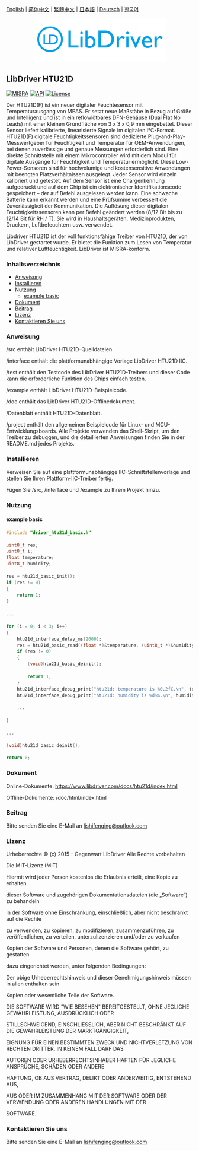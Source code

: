 [English](/README.md) | [ 简体中文](/README_zh-Hans.md) | [繁體中文](/README_zh-Hant.md) | [日本語](/README_ja.md) | [Deutsch](/README_de.md) | [한국어](/README_ko.md)

<div align=center>
<img src="/doc/image/logo.png"/>
</div>

## LibDriver HTU21D
[![MISRA](https://img.shields.io/badge/misra-compliant-brightgreen.svg)](/misra/README.md) [![API](https://img.shields.io/badge/api-reference-blue.svg)](https://www.libdriver.com/docs/htu21d/index.html) [![License](https://img.shields.io/badge/license-MIT-brightgreen.svg)](/LICENSE) 

Der HTU21D(F) ist ein neuer digitaler Feuchtesensor mit Temperaturausgang von MEAS. Er setzt neue Maßstäbe in Bezug auf Größe und Intelligenz und ist in ein reflowlötbares DFN-Gehäuse (Dual Flat No Leads) mit einer kleinen Grundfläche von 3 x 3 x 0,9 mm eingebettet. Dieser Sensor liefert kalibrierte, linearisierte Signale im digitalen I²C-Format. HTU21D(F) digitale Feuchtigkeitssensoren sind dedizierte Plug-and-Play-Messwertgeber für Feuchtigkeit und Temperatur für OEM-Anwendungen, bei denen zuverlässige und genaue Messungen erforderlich sind. Eine direkte Schnittstelle mit einem Mikrocontroller wird mit dem Modul für digitale Ausgänge für Feuchtigkeit und Temperatur ermöglicht. Diese Low-Power-Sensoren sind für hochvolumige und kostensensitive Anwendungen mit beengten Platzverhältnissen ausgelegt. Jeder Sensor wird einzeln kalibriert und getestet. Auf dem Sensor ist eine Chargenkennung aufgedruckt und auf dem Chip ist ein elektronischer Identifikationscode gespeichert – der auf Befehl ausgelesen werden kann. Eine schwache Batterie kann erkannt werden und eine Prüfsumme verbessert die Zuverlässigkeit der Kommunikation. Die Auflösung dieser digitalen Feuchtigkeitssensoren kann per Befehl geändert werden (8/12 Bit bis zu 12/14 Bit für RH / T). Sie wird in Haushaltsgeräten, Medizinprodukten, Druckern, Luftbefeuchtern usw. verwendet.

Libdriver HTU21D ist der voll funktionsfähige Treiber von HTU21D, der von LibDriver gestartet wurde. Er bietet die Funktion zum Lesen von Temperatur und relativer Luftfeuchtigkeit. LibDriver ist MISRA-konform.

### Inhaltsverzeichnis

  - [Anweisung](#Anweisung)
  - [Installieren](#Installieren)
  - [Nutzung](#Nutzung)
    - [example basic](#example-basic)
  - [Dokument](#Dokument)
  - [Beitrag](#Beitrag)
  - [Lizenz](#Lizenz)
  - [Kontaktieren Sie uns](#Kontaktieren-Sie-uns)

### Anweisung

/src enthält LibDriver HTU21D-Quelldateien.

/interface enthält die plattformunabhängige Vorlage LibDriver HTU21D IIC.

/test enthält den Testcode des LibDriver HTU21D-Treibers und dieser Code kann die erforderliche Funktion des Chips einfach testen.

/example enthält LibDriver HTU21D-Beispielcode.

/doc enthält das LibDriver HTU21D-Offlinedokument.

/Datenblatt enthält HTU21D-Datenblatt.

/project enthält den allgemeinen Beispielcode für Linux- und MCU-Entwicklungsboards. Alle Projekte verwenden das Shell-Skript, um den Treiber zu debuggen, und die detaillierten Anweisungen finden Sie in der README.md jedes Projekts.

### Installieren

Verweisen Sie auf eine plattformunabhängige IIC-Schnittstellenvorlage und stellen Sie Ihren Plattform-IIC-Treiber fertig.

Fügen Sie /src, /interface und /example zu Ihrem Projekt hinzu.

### Nutzung

#### example basic

```C
#include "driver_htu21d_basic.h"

uint8_t res;
uint8_t i;
float temperature;
uint8_t humidity;

res = htu21d_basic_init();
if (res != 0)
{
    return 1;
}

...

for (i = 0; i < 3; i++)
{
    htu21d_interface_delay_ms(2000);
    res = htu21d_basic_read((float *)&temperature, (uint8_t *)&humidity);
    if (res != 0)
    {
        (void)htu21d_basic_deinit();

        return 1;
    }
    htu21d_interface_debug_print("htu21d: temperature is %0.2fC.\n", temperature);
    htu21d_interface_debug_print("htu21d: humidity is %d%%.\n", humidity); 
    
    ...
        
}

...

(void)htu21d_basic_deinit();

return 0;
```

### Dokument

Online-Dokumente: https://www.libdriver.com/docs/htu21d/index.html

Offline-Dokumente: /doc/html/index.html

### Beitrag

Bitte senden Sie eine E-Mail an lishifenging@outlook.com

### Lizenz

Urheberrechte © (c) 2015 - Gegenwart LibDriver Alle Rechte vorbehalten



Die MIT-Lizenz (MIT)



Hiermit wird jeder Person kostenlos die Erlaubnis erteilt, eine Kopie zu erhalten

dieser Software und zugehörigen Dokumentationsdateien (die „Software“) zu behandeln

in der Software ohne Einschränkung, einschließlich, aber nicht beschränkt auf die Rechte

zu verwenden, zu kopieren, zu modifizieren, zusammenzuführen, zu veröffentlichen, zu verteilen, unterzulizenzieren und/oder zu verkaufen

Kopien der Software und Personen, denen die Software gehört, zu gestatten

dazu eingerichtet werden, unter folgenden Bedingungen:



Der obige Urheberrechtshinweis und dieser Genehmigungshinweis müssen in allen enthalten sein

Kopien oder wesentliche Teile der Software.



DIE SOFTWARE WIRD "WIE BESEHEN" BEREITGESTELLT, OHNE JEGLICHE GEWÄHRLEISTUNG, AUSDRÜCKLICH ODER

STILLSCHWEIGEND, EINSCHLIESSLICH, ABER NICHT BESCHRÄNKT AUF DIE GEWÄHRLEISTUNG DER MARKTGÄNGIGKEIT,

EIGNUNG FÜR EINEN BESTIMMTEN ZWECK UND NICHTVERLETZUNG VON RECHTEN DRITTER. IN KEINEM FALL DARF DAS

AUTOREN ODER URHEBERRECHTSINHABER HAFTEN FÜR JEGLICHE ANSPRÜCHE, SCHÄDEN ODER ANDERE

HAFTUNG, OB AUS VERTRAG, DELIKT ODER ANDERWEITIG, ENTSTEHEND AUS,

AUS ODER IM ZUSAMMENHANG MIT DER SOFTWARE ODER DER VERWENDUNG ODER ANDEREN HANDLUNGEN MIT DER

SOFTWARE.

### Kontaktieren Sie uns

Bitte senden Sie eine E-Mail an lishifenging@outlook.com